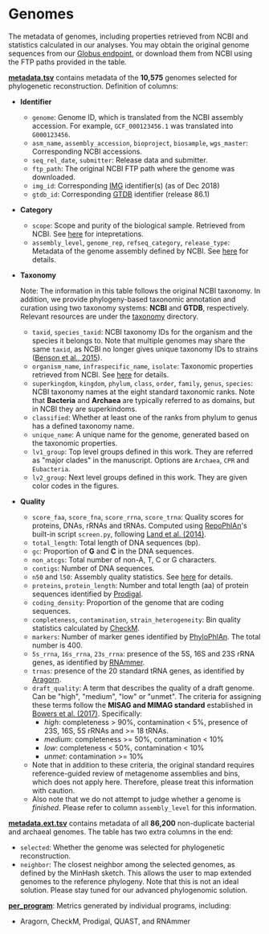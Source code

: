 Genomes
=======

The metadata of genomes, including properties retrieved from NCBI and statistics calculated in our analyses. You may obtain the original genome sequences from our [Globus endpoint](https://www.globus.org/app/transfer?origin_id=23fd07dc-b6c8-11e8-8bf8-0a1d4c5c824a&origin_path=%2F), or download them from NCBI using the FTP paths provided in the table.

[**metadata.tsv**](metadata.tsv.bz2) contains metadata of the **10,575** genomes selected for phylogenetic reconstruction. Definition of columns:
- **Identifier**
  - `genome`: Genome ID, which is translated from the NCBI assembly accession. For example, `GCF_000123456.1` was translated into `G000123456`.
  - `asm_name`, `assembly_accession`, `bioproject`, `biosample`, `wgs_master`: Corresponding NCBI accessions.
  - `seq_rel_date`, `submitter`: Release data and submitter.
  - `ftp_path`: The original NCBI FTP path where the genome was downloaded.
  - `img_id`: Corresponding [IMG](https://img.jgi.doe.gov/) identifier(s) (as of Dec 2018)
  - `gtdb_id`: Corresponding [GTDB](http://gtdb.ecogenomic.org/) identifier (release 86.1)
- **Category**
  - `scope`: Scope and purity of the biological sample. Retrieved from NCBI. See [here](https://www.ncbi.nlm.nih.gov/bioproject/docs/faq/#what-is-scope) for intepretations.
  - `assembly_level`, `genome_rep`, `refseq_category`, `release_type`: Metadata of the genome assembly defined by NCBI. See [here](ftp://ftp.ncbi.nlm.nih.gov/genomes/ASSEMBLY_REPORTS/README_assembly_summary.txt) for details.
- **Taxonomy**

  Note: The information in this table follows the original NCBI taxonomy. In addition, we provide phylogeny-based taxonomic annotation and curation using two taxonomy systems: **NCBI** and **GTDB**, respectively. Relevant resources are under the [taxonomy](../taxonomy) directory.

  - `taxid`, `species_taxid`: NCBI taxonomy IDs for the organism and the species it belongs to. Note that multiple genomes may share the same `taxid`, as NCBI no longer gives unique taxonomy IDs to strains ([Benson et al., 2015](https://academic.oup.com/nar/article/43/D1/D30/2439451)).
  - `organism_name`, `infraspecific_name`, `isolate`: Taxonomic properties retrieved from NCBI. See [here](ftp://ftp.ncbi.nlm.nih.gov/genomes/ASSEMBLY_REPORTS/README_assembly_summary.txt) for details.
  - `superkingdom`, `kingdom`, `phylum`, `class`, `order`, `family`, `genus`, `species`: NCBI taxonomy names at the eight standard taxonomic ranks. Note that **Bacteria** and **Archaea** are typically referred to as domains, but in NCBI they are superkindoms.
  - `classified`: Whether at least one of the ranks from phylum to genus has a defined taxonomy name.
  - `unique_name`: A unique name for the genome, generated based on the taxonomic properties.
  - `lv1_group`: Top level groups defined in this work. They are referred as "major clades" in the manuscript. Options are `Archaea`, `CPR` and `Eubacteria`.
  - `lv2_group`: Next level groups defined in this work. They are given color codes in the figures.
- **Quality**
  - `score_faa`, `score_fna`, `score_rrna`, `score_trna`: Quality scores for proteins, DNAs, rRNAs and tRNAs. Computed using [RepoPhlAn](https://bitbucket.org/nsegata/repophlan)'s built-in script `screen.py`, following [Land et al. (2014)](https://standardsingenomics.biomedcentral.com/articles/10.1186/1944-3277-9-20).
  - `total_length`: Total length of DNA sequences (bp).
  - `gc`: Proportion of **G** and **C** in the DNA sequences.
  - `non_atcgs`: Total number of non-A, T, C or G characters.
  - `contigs`: Number of DNA sequences.
  - `n50` and `l50`: Assembly quality statistics. See [here](https://en.wikipedia.org/wiki/N50,_L50,_and_related_statistics) for details.
  - `proteins`, `protein_length`: Number and total length (aa) of protein sequences identified by [Prodigal](https://github.com/hyattpd/Prodigal).
  - `coding_density`: Proportion of the genome that are coding sequences.
  - `completeness`, `contamination`, `strain_heterogeneity`: Bin quality statistics calculated by [CheckM](http://ecogenomics.github.io/CheckM/).
  - `markers`: Number of marker genes identified by [PhyloPhlAn](https://bitbucket.org/nsegata/phylophlan/wiki/Home). The total number is 400.
  - `5s_rrna`, `16s_rrna`, `23s_rrna`: presence of the 5S, 16S and 23S rRNA genes, as identified by [RNAmmer](http://www.cbs.dtu.dk/services/RNAmmer/).
  - `trnas`: presence of the 20 standard tRNA genes, as identified by [Aragorn](http://mbio-serv2.mbioekol.lu.se/ARAGORN/).
  - `draft_quality`: A term that describes the quality of a draft genome. Can be "high", "medium", "low" or "unmet". The criteria for assigning these terms follow the **MISAG and MIMAG standard** established in [Bowers et al. (2017)](https://www.nature.com/articles/nbt.3893). Specifically:
    - *high*: completeness > 90%, contamination < 5%, presence of 23S, 16S, 5S rRNAs and >= 18 tRNAs.
    - *medium*: completeness >= 50%, contamination < 10%
    - *low*: completeness < 50%, contamination < 10%
    - *unmet*: contamination >= 10%
  - Note that in addition to these criteria, the original standard requires reference-guided review of metagenome assemblies and bins, which does not apply here. Therefore, please treat this information with caution.
  - Also note that we do not attempt to judge whether a genome is *finished*. Please refer to column `assembly_level` for this information.

[**metadata.ext.tsv**](metadata.ext.tsv.bz2) contains metadata of all **86,200** non-duplicate bacterial and archaeal genomes. The table has two extra columns in the end:
- `selected`: Whether the genome was selected for phylogenetic reconstruction.
- `neighbor`: The closest neighbor among the selected genomes, as defined by the MinHash sketch. This allows the user to map extended genomes to the reference phylogeny. Note that this is not an ideal solution. Please stay tuned for our advanced phylogenomic solution.

[**per_program**](per_program): Metrics generated by individual programs, including:
- Aragorn, CheckM, Prodigal, QUAST, and RNAmmer
